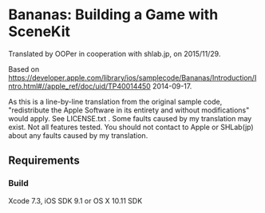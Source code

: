 # Bananas: Building a Game with SceneKit

Translated by OOPer in cooperation with shlab.jp, on 2015/11/29.

Based on
<https://developer.apple.com/library/ios/samplecode/Bananas/Introduction/Intro.html#//apple_ref/doc/uid/TP40014450>
2014-09-17.

As this is a line-by-line translation from the original sample code, "redistribute the Apple Software in its entirety and without modifications" would apply. See LICENSE.txt .
Some faults caused by my translation may exist. Not all features tested.
You should not contact to Apple or SHLab(jp) about any faults caused by my translation.

## Requirements

### Build

Xcode 7.3, iOS SDK 9.1 or OS X 10.11 SDK
